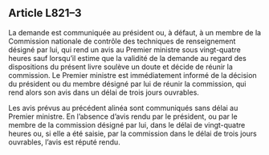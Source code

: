 Article L821–3
----
La demande est communiquée au président ou, à défaut, à un membre de la
Commission nationale de contrôle des techniques de renseignement désigné par
lui, qui rend un avis au Premier ministre sous vingt-quatre heures sauf
lorsqu’il estime que la validité de la demande au regard des dispositions du
présent livre soulève un doute et décide de réunir la commission. Le Premier
ministre est immédiatement informé de la décision du président ou du membre
désigné par lui de réunir la commission, qui rend alors son avis dans un délai
de trois jours ouvrables.

Les avis prévus au précédent alinéa sont communiqués sans délai au Premier
ministre. En l’absence d’avis rendu par le président, ou par le membre de la
commission désigné par lui, dans le délai de vingt-quatre heures ou, si elle a
été saisie, par la commission dans le délai de trois jours ouvrables, l’avis
est réputé rendu.
